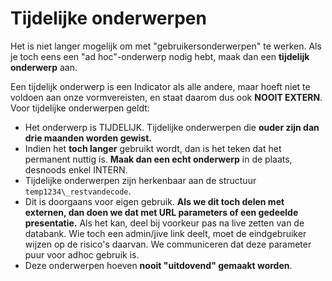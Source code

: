 # Tijdelijke onderwerpen

Het is niet langer mogelijk om met &quot;gebruikersonderwerpen&quot; te werken. Als je toch eens een &quot;ad hoc&quot;-onderwerp nodig hebt, maak dan een **tijdelijk onderwerp** aan.

Een tijdelijk onderwerp is een Indicator als alle andere, maar hoeft niet te voldoen aan onze vormvereisten, en staat daarom dus ook **NOOIT EXTERN**. Voor tijdelijke onderwerpen geldt:

- Het onderwerp is TIJDELIJK. Tijdelijke onderwerpen die **ouder zijn dan drie maanden worden gewist.**
- Indien het **toch langer** gebruikt wordt, dan is het teken dat het permanent nuttig is. **Maak dan een echt onderwerp** in de plaats, desnoods enkel INTERN.
- Tijdelijke onderwerpen zijn herkenbaar aan de structuur `temp1234\_restvandecode`.
- Dit is doorgaans voor eigen gebruik. **Als we dit toch delen met externen, dan doen we dat met URL parameters of een gedeelde presentatie.** Als het kan, deel bij voorkeur pas na live zetten van de databank. Wie toch een admin/jive link deelt, moet de eindgebruiker wijzen op de risico&#39;s daarvan. We communiceren dat deze parameter puur voor adhoc gebruik is.
- Deze onderwerpen hoeven **nooit &quot;uitdovend&quot; gemaakt worden**.
